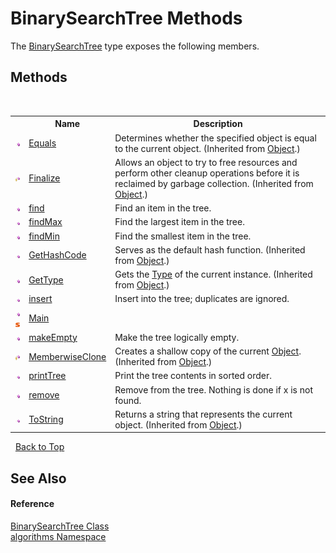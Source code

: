 # BinarySearchTree Methods
 

The <a href="436df50e-cc8f-ef00-08ed-5ade992867fd">BinarySearchTree</a> type exposes the following members.


## Methods
&nbsp;<table><tr><th></th><th>Name</th><th>Description</th></tr><tr><td>![Public method](media/pubmethod.gif "Public method")</td><td><a href="http://msdn2.microsoft.com/en-us/library/bsc2ak47" target="_blank">Equals</a></td><td>
Determines whether the specified object is equal to the current object.
 (Inherited from <a href="http://msdn2.microsoft.com/en-us/library/e5kfa45b" target="_blank">Object</a>.)</td></tr><tr><td>![Protected method](media/protmethod.gif "Protected method")</td><td><a href="http://msdn2.microsoft.com/en-us/library/4k87zsw7" target="_blank">Finalize</a></td><td>
Allows an object to try to free resources and perform other cleanup operations before it is reclaimed by garbage collection.
 (Inherited from <a href="http://msdn2.microsoft.com/en-us/library/e5kfa45b" target="_blank">Object</a>.)</td></tr><tr><td>![Public method](media/pubmethod.gif "Public method")</td><td><a href="5336c012-150e-49e3-5e15-b975e7b1f1ff">find</a></td><td>
Find an item in the tree.</td></tr><tr><td>![Public method](media/pubmethod.gif "Public method")</td><td><a href="ac3679a1-854e-d9a3-331e-15a9f2f0ab86">findMax</a></td><td>
Find the largest item in the tree.</td></tr><tr><td>![Public method](media/pubmethod.gif "Public method")</td><td><a href="b6fdd720-74ce-43e1-54ac-e451305b696b">findMin</a></td><td>
Find the smallest item in the tree.</td></tr><tr><td>![Public method](media/pubmethod.gif "Public method")</td><td><a href="http://msdn2.microsoft.com/en-us/library/zdee4b3y" target="_blank">GetHashCode</a></td><td>
Serves as the default hash function.
 (Inherited from <a href="http://msdn2.microsoft.com/en-us/library/e5kfa45b" target="_blank">Object</a>.)</td></tr><tr><td>![Public method](media/pubmethod.gif "Public method")</td><td><a href="http://msdn2.microsoft.com/en-us/library/dfwy45w9" target="_blank">GetType</a></td><td>
Gets the <a href="http://msdn2.microsoft.com/en-us/library/42892f65" target="_blank">Type</a> of the current instance.
 (Inherited from <a href="http://msdn2.microsoft.com/en-us/library/e5kfa45b" target="_blank">Object</a>.)</td></tr><tr><td>![Public method](media/pubmethod.gif "Public method")</td><td><a href="c01e7e0a-4aa8-3bb3-2612-6b977dbbed8c">insert</a></td><td>
Insert into the tree; duplicates are ignored.</td></tr><tr><td>![Public method](media/pubmethod.gif "Public method")![Static member](media/static.gif "Static member")</td><td><a href="826cfc88-08ea-fee4-f50d-60b8e2a4c641">Main</a></td><td /></tr><tr><td>![Public method](media/pubmethod.gif "Public method")</td><td><a href="21f01099-2d65-1711-200f-a901c2b06cf2">makeEmpty</a></td><td>
Make the tree logically empty.</td></tr><tr><td>![Protected method](media/protmethod.gif "Protected method")</td><td><a href="http://msdn2.microsoft.com/en-us/library/57ctke0a" target="_blank">MemberwiseClone</a></td><td>
Creates a shallow copy of the current <a href="http://msdn2.microsoft.com/en-us/library/e5kfa45b" target="_blank">Object</a>.
 (Inherited from <a href="http://msdn2.microsoft.com/en-us/library/e5kfa45b" target="_blank">Object</a>.)</td></tr><tr><td>![Public method](media/pubmethod.gif "Public method")</td><td><a href="b5feb862-23f7-0553-35b5-2eefae9cfd17">printTree</a></td><td>
Print the tree contents in sorted order.</td></tr><tr><td>![Public method](media/pubmethod.gif "Public method")</td><td><a href="8a993385-9b57-48e4-fae9-0a9d6636950c">remove</a></td><td>
Remove from the tree. Nothing is done if x is not found.</td></tr><tr><td>![Public method](media/pubmethod.gif "Public method")</td><td><a href="http://msdn2.microsoft.com/en-us/library/7bxwbwt2" target="_blank">ToString</a></td><td>
Returns a string that represents the current object.
 (Inherited from <a href="http://msdn2.microsoft.com/en-us/library/e5kfa45b" target="_blank">Object</a>.)</td></tr></table>&nbsp;
<a href="#binarysearchtree-methods">Back to Top</a>

## See Also


#### Reference
<a href="436df50e-cc8f-ef00-08ed-5ade992867fd">BinarySearchTree Class</a><br /><a href="82f88b43-fdc9-bc99-9558-75fce96d448f">algorithms Namespace</a><br />
